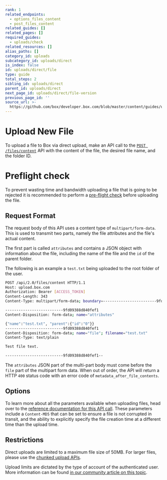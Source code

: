 ```yaml
---
rank: 1
related_endpoints:
  - options_files_content
  - post_files_content
related_guides: []
related_pages: []
required_guides:
  - uploads/check
related_resources: []
alias_paths: []
category_id: uploads
subcategory_id: uploads/direct
is_index: false
id: uploads/direct/file
type: guide
total_steps: 2
sibling_id: uploads/direct
parent_id: uploads/direct
next_page_id: uploads/direct/file-version
previous_page_id: ''
source_url: >-
  https://github.com/box/developer.box.com/blob/master/content/guides/uploads/direct/file.md
---
```


# Upload New File

To upload a file to Box via direct upload, make an API call to the
[`POST /files/content`][upload] API with the content of the file, the desired
file name, and the folder ID.

<Samples id='post_files_content' >

</Samples>

<Message>

# Preflight check

To prevent wasting time and bandwidth uploading a file that is going to be
rejected it is recommended to perform a [pre-flight check][preflight] before
uploading the file.

</Message>

## Request Format

The request body of this API uses a content type of  `multipart/form-data`. This
is used to transmit two parts, namely the file attributes and the file's actual
content.

The first part is called `attributes` and contains a JSON object with
information about the file, including the name of the file and the `id` of the
parent folder.

The following is an example a `test.txt` being uploaded to the root folder of
the user.

```sh
POST /api/2.0/files/content HTTP/1.1
Host: upload.box.com
Authorization: Bearer [ACCESS_TOKEN]
Content-Length: 343
Content-Type: multipart/form-data; boundary=------------------------9fd09388d840fef1

--------------------------9fd09388d840fef1
Content-Disposition: form-data; name="attributes"

{"name":"test.txt", "parent":{"id":"0"}}
--------------------------9fd09388d840fef1
Content-Disposition: form-data; name="file"; filename="test.txt"
Content-Type: text/plain

Test file text.

--------------------------9fd09388d840fef1--
```

<Message warning>

The `attributes` JSON part of the multi-part body must come before the `file`
part of the multipart form data. When out of order, the API will return a HTTP
`400` status code with an error code of `metadata_after_file_contents`.

</Message>

## Options

To learn more about all the parameters available when uploading files, head over
to the [reference documentation for this API call][upload]. These parameters
include a `Content-MD5` that can be set to ensure a file is not corrupted in
transit, and the ability to explicitly specify the file creation time at a
different time than the upload time.

## Restrictions

Direct uploads are limited to a maximum file size of 50MB. For larger files,
please use the [chunked upload APIs][chunked].

Upload limits are dictated by the type of account of the authenticated user.
More information can be found [in our community article on this topic][fsizes].

[preflight]: g://uploads/check
[chunked]: g://uploads/chunked
[upload]: e://post_files_content
[fsizes]: https://community.box.com/t5/Upload-and-Download-Files-and/Understand-the-Maximum-File-Size-You-Can-Upload-to-Box/ta-p/50590
